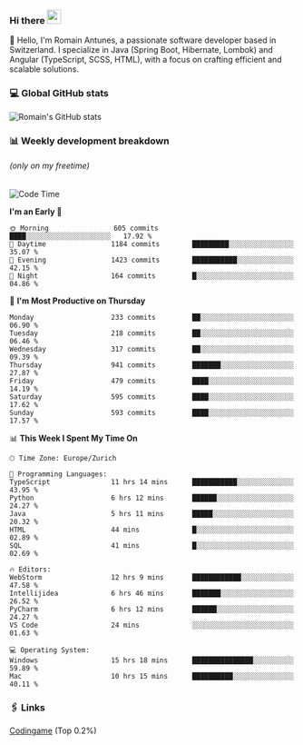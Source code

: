 ### Hi there <img src="https://media.giphy.com/media/hvRJCLFzcasrR4ia7z/giphy.gif" width="25px" height="25px">

👋 Hello, I'm Romain Antunes, a passionate software developer based in Switzerland. I specialize in Java (Spring Boot, Hibernate, Lombok) and Angular (TypeScript, SCSS, HTML), with a focus on crafting efficient and scalable solutions.

### 💻 Global GitHub stats
![Romain's GitHub stats](https://github-readme-streak-stats.herokuapp.com/?user=romainantunes&theme=dark)


### 📊 Weekly development breakdown 
###### *(only on my freetime)*

<!--START_SECTION:wakastats-->
![Code Time](http://img.shields.io/badge/Code%20Time-1%2C702%20hrs%2036%20mins-blue)

**I'm an Early 🐤** 

```text
🌞 Morning                605 commits         ████░░░░░░░░░░░░░░░░░░░░░   17.92 % 
🌆 Daytime                1184 commits        █████████░░░░░░░░░░░░░░░░   35.07 % 
🌃 Evening                1423 commits        ███████████░░░░░░░░░░░░░░   42.15 % 
🌙 Night                  164 commits         █░░░░░░░░░░░░░░░░░░░░░░░░   04.86 % 
```
📅 **I'm Most Productive on Thursday** 

```text
Monday                   233 commits         ██░░░░░░░░░░░░░░░░░░░░░░░   06.90 % 
Tuesday                  218 commits         ██░░░░░░░░░░░░░░░░░░░░░░░   06.46 % 
Wednesday                317 commits         ██░░░░░░░░░░░░░░░░░░░░░░░   09.39 % 
Thursday                 941 commits         ███████░░░░░░░░░░░░░░░░░░   27.87 % 
Friday                   479 commits         ████░░░░░░░░░░░░░░░░░░░░░   14.19 % 
Saturday                 595 commits         ████░░░░░░░░░░░░░░░░░░░░░   17.62 % 
Sunday                   593 commits         ████░░░░░░░░░░░░░░░░░░░░░   17.57 % 
```


📊 **This Week I Spent My Time On** 

```text
🕑︎ Time Zone: Europe/Zurich

💬 Programming Languages: 
TypeScript               11 hrs 14 mins      ███████████░░░░░░░░░░░░░░   43.95 % 
Python                   6 hrs 12 mins       ██████░░░░░░░░░░░░░░░░░░░   24.27 % 
Java                     5 hrs 11 mins       █████░░░░░░░░░░░░░░░░░░░░   20.32 % 
HTML                     44 mins             █░░░░░░░░░░░░░░░░░░░░░░░░   02.89 % 
SQL                      41 mins             █░░░░░░░░░░░░░░░░░░░░░░░░   02.69 % 

🔥 Editors: 
WebStorm                 12 hrs 9 mins       ████████████░░░░░░░░░░░░░   47.58 % 
Intellijidea             6 hrs 46 mins       ███████░░░░░░░░░░░░░░░░░░   26.52 % 
PyCharm                  6 hrs 12 mins       ██████░░░░░░░░░░░░░░░░░░░   24.27 % 
VS Code                  24 mins             ░░░░░░░░░░░░░░░░░░░░░░░░░   01.63 % 

💻 Operating System: 
Windows                  15 hrs 18 mins      ███████████████░░░░░░░░░░   59.89 % 
Mac                      10 hrs 15 mins      ██████████░░░░░░░░░░░░░░░   40.11 % 
```


<!--END_SECTION:wakastats-->

### 🖇 Links

[Codingame](https://www.codingame.com/profile/defc3ee5279aecc1bb6114e1f994ea9b3325423) (Top 0.2%)
